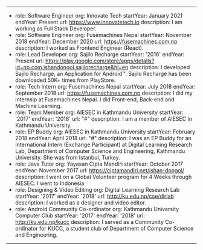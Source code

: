 ---
- role: Software Engineer
  org: Innovate Tech
  startYear: January 2021
  endYear: Present
  url: https://www.innovatetech.io
  description: I am working as Full Stack Developer.
- role: Software Engineer
  org: Fusemachines Nepal
  startYear: November 2018
  endYear: December 2020
  url: https://fusemachines.com.np
  description: I worked as Frontend Engineer (React).
- role: Lead Developer
  org: Sajilo Recharge
  startYear: '2016'
  endYear: Present
  url: https://play.google.com/store/apps/details?id=np.com.ishandongol.sajilorecharge&hl=en
  description: I developed Sajilo Recharge, an Application for Android™. Sajilo Recharge
    has been downloaded 50K+ times from PlayStore.
- role: Tech Intern
  org: Fusemachines Nepal
  startYear: July 2018
  endYear: September 2018
  url: https://fusemachines.com.np
  description: I did my internsip at Fusemachines Nepal. I did Front-end, Back-end
    and Machine Learning.
- role: Team Member
  org: AIESEC in Kathmandu University
  startYear: '2017'
  endYear: '2018'
  url: "#"
  description: I am a member of AIESEC in Kathmandu University.
- role: EP Buddy
  org: AIESEC in Kathmandu University
  startYear: February 2018
  endYear: April 2018
  url: "#"
  description: I was an EP Buddy for an International Intern (Exchange Participant)
    at Digital Learning Research Lab, Department of Computer Science and Engineering,
    Kathmandu University. She was from Istanbul, Turkey.
- role: Java Tutor
  org: Yayasan Cipta Mandiri
  startYear: October 2017
  endYear: November 2017
  url: https://ciptamandiri.net/ishan-dongol/
  description: I went on a Global Volunteer program for 4 Weeks through AIESEC. I
    went to Indonesia
- role: Designing & Video Editing
  org: Digital Learning Research Lab
  startYear: '2017'
  endYear: '2018'
  url: http://ku.edu.np/cse/dlrlab
  description: I worked as a designer and video editor.
- role: Android Community Co-ordinator
  org: Kathmandu University Computer Club
  startYear: '2017'
  endYear: '2018'
  url: http://ku.edu.np/kucc
  description: I served as a Community Co-ordinator for KUCC, a student club of Department
    of Computer Science and Engineering.
---